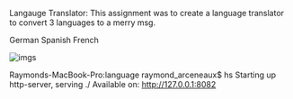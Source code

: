 Langauge Translator:
This assignment was to create a language translator to convert 3 languages to a 
merry msg.

German
Spanish
French

 ![imgs](./imgs/langTrans.png)

 Raymonds-MacBook-Pro:language raymond_arceneaux$ hs
Starting up http-server, serving ./
Available on:
  http://127.0.0.1:8082